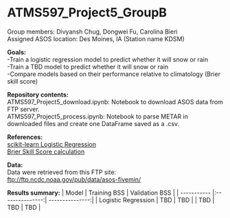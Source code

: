 # ATMS597_Project5_GroupB 
Group members: Divyansh Chug, Dongwei Fu, Carolina Bieri <br>
Assigned ASOS location: Des Moines, IA (Station name KDSM) <br>

<b>Goals:</b> <br>
-Train a logistic regression model to predict whether it will snow or rain <br>
-Train a TBD model to predict whether it will snow or rain <br>
-Compare models based on their performance relative to climatology (Brier skill score) <br>

<b>Repository contents:</b><br>
ATMS597_Project5_download.ipynb: Notebook to download ASOS data from FTP server. <br>
ATMS597_Project5_process.ipynb: Notebook to parse METAR in downloaded files and create one DataFrame saved as a .csv. <br>

<b>References:</b></br>
[scikit-learn Logistic Regression](https://scikit-learn.org/stable/modules/generated/sklearn.linear_model.LogisticRegression.html) <br>
[Brier Skill Score calculation](https://www.statisticshowto.com/brier-score/)

<b>Data:</b><br>
Data were retrieved from this FTP site: ftp://ftp.ncdc.noaa.gov/pub/data/asos-fivemin/ <br>


<b>Results summary:</b>
| Model       | Training BSS    | Validation BSS  |
| ----------- |:---------------:| ---------------:|
| Logistic Regression | TBD | TBD |
| TBD | TBD | TBD |

